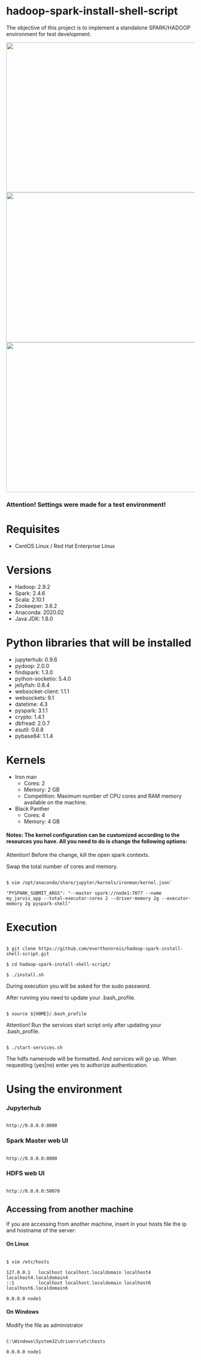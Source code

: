 # hadoop-spark-install-shell-script
The objective of this project is to implement a standalone SPARK/HADOOP environment for test development.


<img src="https://user-images.githubusercontent.com/67954957/128548227-8591f6e2-4d23-4f7d-80a9-fa7dafaa2e58.png" width="800" height="400">
<img src="https://user-images.githubusercontent.com/67954957/128548304-0fcbbeb8-71b4-4118-aa74-5fad7bcd5288.png" width="800" height="400">
<img src="https://user-images.githubusercontent.com/67954957/128548376-ffecf056-021a-4c41-bf05-384575147eaa.png" width="800" height="400">

### Attention! Settings were made for a test environment!

# Requisites

* CentOS Linux / Red Hat Enterprise Linux

# Versions
* Hadoop: 2.9.2
* Spark: 2.4.6
* Scala: 2.10.1
* Zookeeper: 3.6.2
* Anaconda: 2020.02
* Java JDK: 1.8.0

# Python libraries that will be installed 
* jupyterhub: 0.9.6
* pydoop: 2.0.0
* findspark: 1.3.0 
* python-socketio: 5.4.0
* jellyfish: 0.8.4 
* websocket-client: 1.1.1 
* websockets: 9.1 
* datetime: 4.3 
* pyspark: 3.1.1
* crypto: 1.4.1
* dbfread: 2.0.7 
* esutil: 0.6.8
* pybase64: 1.1.4


# Kernels
* Iron man
  - Cores: 2
  - Memory: 2 GB
  - Competition: Maximum number of CPU cores and RAM memory available on the machine. 
* Black Panther
  - Cores: 4
  - Memory: 4 GB

#### Notes: The kernel configuration can be customized according to the resources you have. All you need to do is change the following options:
Attention! Before the change, kill the open spark contexts.

Swap the total number of cores and memory.

```

$ vim /opt/anaconda/share/jupyter/kernels/ironman/kernel.json`

"PYSPARK_SUBMIT_ARGS": "--master spark://node1:7077 --name my_jarvis_app --total-executor-cores 2 --driver-memory 2g --executor-memory 2g pyspark-shell" 

```


# Execution

```

$ git clone https://github.com/everthonnreis/hadoop-spark-install-shell-script.git

$ cd hadoop-spark-install-shell-script/

$ ./install.sh

```
During execution you will be asked for the sudo password.

After running you need to update your .bash_profile.
```

$ source ${HOME}/.bash_profile

```
Attention! Run the services start script only after updating your .bash_profile.

```

$ ./start-services.sh

```
The hdfs namenode will be formatted. And services will go up. When requesting (yes|no) enter yes to authorize authentication.

# Using the environment

### Jupyterhub
```

http://0.0.0.0:8000

```
### Spark Master web UI
```

http://0.0.0.0:8000

```
### HDFS web UI
```

http://0.0.0.0:50070

```
## Accessing from another machine

If you are accessing from another machine, insert in your hosts file the ip and hostname of the server:

#### On Linux
```

$ vim /etc/hosts

127.0.0.1   localhost localhost.localdomain localhost4 localhost4.localdomain4
::1         localhost localhost.localdomain localhost6 localhost6.localdomain6

0.0.0.0 node1

```
#### On Windows
Modify the file as administrator 
```

C:\Windows\System32\drivers\etc\hosts

0.0.0.0 node1

```




